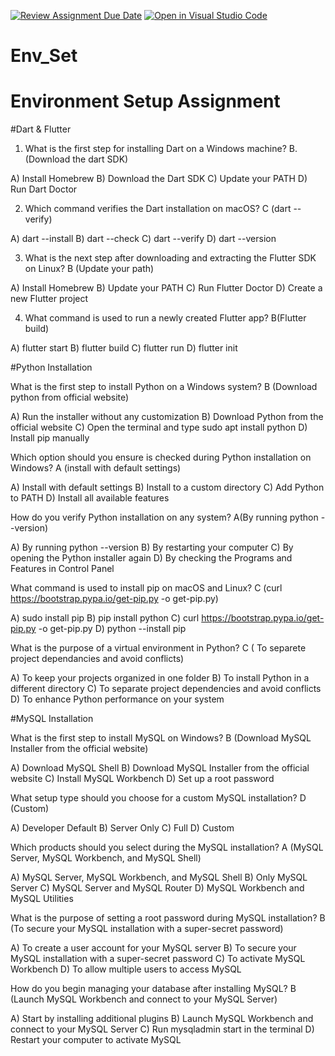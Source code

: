 [![Review Assignment Due Date](https://classroom.github.com/assets/deadline-readme-button-22041afd0340ce965d47ae6ef1cefeee28c7c493a6346c4f15d667ab976d596c.svg)](https://classroom.github.com/a/vnsr1XuU)
[![Open in Visual Studio Code](https://classroom.github.com/assets/open-in-vscode-2e0aaae1b6195c2367325f4f02e2d04e9abb55f0b24a779b69b11b9e10269abc.svg)](https://classroom.github.com/online_ide?assignment_repo_id=17007326&assignment_repo_type=AssignmentRepo)
# Env_Set

# Environment Setup Assignment

#Dart & Flutter

1. What is the first step for installing Dart on a Windows machine? B. (Download the dart SDK)

A) Install Homebrew
B) Download the Dart SDK
C) Update your PATH
D) Run Dart Doctor



2. Which command verifies the Dart installation on macOS? C (dart --verify)

A) dart --install
B) dart --check
C) dart --verify
D) dart --version


3. What is the next step after downloading and extracting the Flutter SDK on Linux?  B (Update your path)

A) Install Homebrew
B) Update your PATH
C) Run Flutter Doctor
D) Create a new Flutter project


4. What command is used to run a newly created Flutter app? B(Flutter build)

A) flutter start
B) flutter build
C) flutter run
D) flutter init


#Python Installation

What is the first step to install Python on a Windows system? B (Download python from official website)

A) Run the installer without any customization
B) Download Python from the official website
C) Open the terminal and type sudo apt install python
D) Install pip manually

Which option should you ensure is checked during Python installation on Windows? A (install with default settings)

A) Install with default settings
B) Install to a custom directory
C) Add Python to PATH
D) Install all available features

How do you verify Python installation on any system? A(By running python --version)

A) By running python --version
B) By restarting your computer
C) By opening the Python installer again
D) By checking the Programs and Features in Control Panel

What command is used to install pip on macOS and Linux? C (curl https://bootstrap.pypa.io/get-pip.py -o get-pip.py)

A) sudo install pip
B) pip install python
C) curl https://bootstrap.pypa.io/get-pip.py -o get-pip.py
D) python --install pip


What is the purpose of a virtual environment in Python? C ( To separete project  dependancies and avoid conflicts)

A) To keep your projects organized in one folder
B) To install Python in a different directory
C) To separate project dependencies and avoid conflicts
D) To enhance Python performance on your system

#MySQL Installation

What is the first step to install MySQL on Windows? B (Download MySQL Installer from the official website)

A) Download MySQL Shell
B) Download MySQL Installer from the official website
C) Install MySQL Workbench
D) Set up a root password

What setup type should you choose for a custom MySQL installation? D (Custom)

A) Developer Default
B) Server Only
C) Full
D) Custom

Which products should you select during the MySQL installation? A (MySQL Server, MySQL Workbench, and MySQL Shell)

A) MySQL Server, MySQL Workbench, and MySQL Shell
B) Only MySQL Server
C) MySQL Server and MySQL Router
D) MySQL Workbench and MySQL Utilities

What is the purpose of setting a root password during MySQL installation? B (To secure your MySQL installation with a super-secret password)

A) To create a user account for your MySQL server
B) To secure your MySQL installation with a super-secret password
C) To activate MySQL Workbench
D) To allow multiple users to access MySQL

How do you begin managing your database after installing MySQL? B (Launch MySQL Workbench and connect to your MySQL Server)

A) Start by installing additional plugins
B) Launch MySQL Workbench and connect to your MySQL Server
C) Run mysqladmin start in the terminal
D) Restart your computer to activate MySQL
